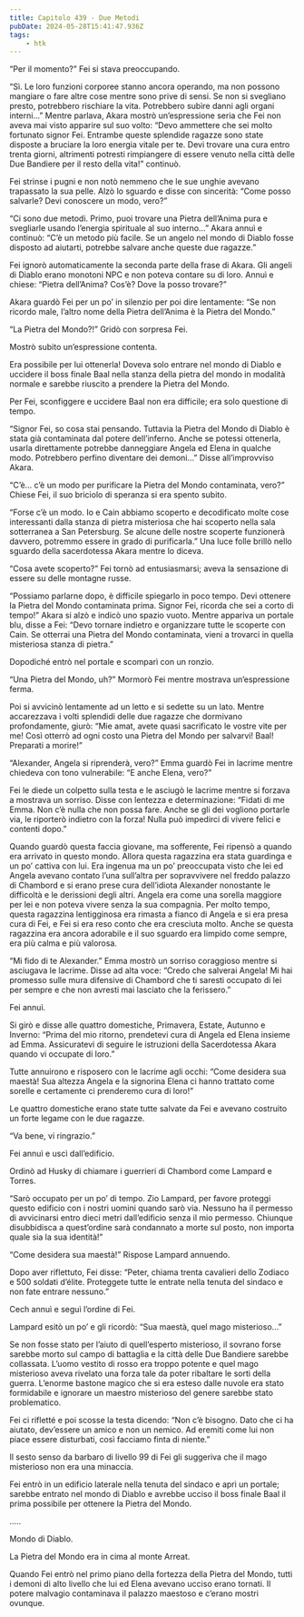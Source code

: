 ```yaml
---
title: Capitolo 439 - Due Metodi
pubDate: 2024-05-28T15:41:47.936Z
tags:
    - htk
---
```


“Per il momento?” Fei si stava preoccupando.

“Sì. Le loro funzioni corporee stanno ancora operando, ma non possono mangiare o fare altre cose mentre sono prive di sensi. Se non si svegliano presto, potrebbero rischiare la vita. Potrebbero subìre danni agli organi interni…” Mentre parlava, Akara mostrò un’espressione seria che Fei non aveva mai visto apparire sul suo volto: “Devo ammettere che sei molto fortunato signor Fei. Entrambe queste splendide ragazze sono state disposte a bruciare la loro energia vitale per te. Devi trovare una cura entro trenta giorni, altrimenti potresti rimpiangere di essere venuto nella città delle Due Bandiere per il resto della vita!” continuò.

Fei strinse i pugni e non notò nemmeno che le sue unghie avevano trapassato la sua pelle. Alzò lo sguardo e disse con sincerità: “Come posso salvarle? Devi conoscere un modo, vero?”

“Ci sono due metodi. Primo, puoi trovare una Pietra dell’Anima pura e svegliarle usando l’energia spirituale al suo interno…” Akara annuì e continuò: “C’è un metodo più facile. Se un angelo nel mondo di Diablo fosse disposto ad aiutarti, potrebbe salvare anche queste due ragazze.”

Fei ignorò automaticamente la seconda parte della frase di Akara. Gli angeli di Diablo erano monotoni NPC e non poteva contare su di loro. Annuì e chiese: “Pietra dell’Anima? Cos’è? Dove la posso trovare?”

Akara guardò Fei per un po’ in silenzio per poi dire lentamente: “Se non ricordo male, l’altro nome della Pietra dell’Anima è la Pietra del Mondo.”


“La Pietra del Mondo?!” Gridò con sorpresa Fei.

Mostrò subito un’espressione contenta.

Era possibile per lui ottenerla! Doveva solo entrare nel mondo di Diablo e uccidere il boss finale Baal nella stanza della pietra del mondo in modalità normale e sarebbe riuscito a prendere la Pietra del Mondo.

Per Fei, sconfiggere e uccidere Baal non era difficile; era solo questione di tempo.

“Signor Fei, so cosa stai pensando. Tuttavia la Pietra del Mondo di Diablo è stata già contaminata dal potere dell’inferno. Anche se potessi ottenerla, usarla direttamente potrebbe danneggiare Angela ed Elena in qualche modo. Potrebbero perfino diventare dei demoni…” Disse all’improvviso Akara.

“C’è… c’è un modo per purificare la Pietra del Mondo contaminata, vero?” Chiese Fei, il suo briciolo di speranza si era spento subito.

“Forse c’è un modo. Io e Cain abbiamo scoperto e decodificato molte cose interessanti dalla stanza di pietra misteriosa che hai scoperto nella sala sotterranea a San Petersburg. Se alcune delle nostre scoperte funzionerà davvero, potremmo essere in grado di purificarla.” Una luce folle brillò nello sguardo della sacerdotessa Akara mentre lo diceva.

“Cosa avete scoperto?” Fei tornò ad entusiasmarsi; aveva la sensazione di essere su delle montagne russe.

“Possiamo parlarne dopo, è difficile spiegarlo in poco tempo. Devi ottenere la Pietra del Mondo contaminata prima. Signor Fei, ricorda che sei a corto di tempo!” Akara si alzò e indicò uno spazio vuoto. Mentre appariva un portale blu, disse a Fei: “Devo tornare indietro e organizzare tutte le scoperte con Cain. Se otterrai una Pietra del Mondo contaminata, vieni a trovarci in quella misteriosa stanza di pietra.”

Dopodiché entrò nel portale e scomparì con un ronzio.

“Una Pietra del Mondo, uh?” Mormorò Fei mentre mostrava un’espressione ferma.

Poi si avvicinò lentamente ad un letto e si sedette su un lato. Mentre accarezzava i volti splendidi delle due ragazze che dormivano profondamente, giurò: “Mie amat, avete quasi sacrificato le vostre vite per me! Così otterrò ad ogni costo una Pietra del Mondo per salvarvi! Baal! Preparati a morire!”

“Alexander, Angela si riprenderà, vero?” Emma guardò Fei in lacrime mentre chiedeva con tono vulnerabile: “E anche Elena, vero?”

Fei le diede un colpetto sulla testa e le asciugò le lacrime mentre si forzava a mostrava un sorriso. Disse con lentezza e determinazione: “Fidati di me Emma. Non c’è nulla che non possa fare. Anche se gli dei vogliono portarle via, le riporterò indietro con la forza! Nulla può impedirci di vivere felici e contenti dopo.”

Quando guardò questa faccia giovane, ma sofferente, Fei ripensò a quando era arrivato in questo mondo. Allora questa ragazzina era stata guardinga e un po’ cattiva con lui. Era ingenua ma un po’ preoccupata visto che lei ed Angela avevano contato l’una sull’altra per sopravvivere nel freddo palazzo di Chambord e si erano prese cura dell’idiota Alexander nonostante le difficoltà e le derissioni degli altri. Angela era come una sorella maggiore per lei e non poteva vivere senza la sua compagnia. Per molto tempo, questa ragazzina lentigginosa era rimasta a fianco di Angela e si era presa cura di Fei, e Fei si era reso conto che era cresciuta molto. Anche se questa ragazzina era ancora adorabile e il suo sguardo era limpido come sempre, era più calma e più valorosa.

“Mi fido di te Alexander.” Emma mostrò un sorriso coraggioso mentre si asciugava le lacrime. Disse ad alta voce: “Credo che salverai Angela! Mi hai promesso sulle mura difensive di Chambord che ti saresti occupato di lei per sempre e che non avresti mai lasciato che la ferissero.”

Fei annuì.

Si girò e disse alle quattro domestiche, Primavera, Estate, Autunno e Inverno: “Prima del mio ritorno, prendetevi cura di Angela ed Elena insieme ad Emma. Assicuratevi di seguire le istruzioni della Sacerdotessa Akara quando vi occupate di loro.”

Tutte annuirono e risposero con le lacrime agli occhi: “Come desidera sua maestà! Sua altezza Angela e la signorina Elena ci hanno trattato come sorelle e certamente ci prenderemo cura di loro!”

Le quattro domestiche erano state tutte salvate da Fei e avevano costruito un forte legame con le due ragazze.

“Va bene, vi ringrazio.”

Fei annuì e uscì dall’edificio.

Ordinò ad Husky di chiamare i guerrieri di Chambord come Lampard e Torres.

“Sarò occupato per un po’ di tempo. Zio Lampard, per favore proteggi questo edificio con i nostri uomini quando sarò via. Nessuno ha il permesso di avvicinarsi entro dieci metri dall’edificio senza il mio permesso. Chiunque disubbidisca a quest’ordine sarà condannato a morte sul posto, non importa quale sia la sua identità!”

“Come desidera sua maestà!” Rispose Lampard annuendo.

Dopo aver riflettuto, Fei disse: “Peter, chiama trenta cavalieri dello Zodiaco e 500 soldati d’élite. Proteggete tutte le entrate nella tenuta del sindaco e non fate entrare nessuno.”

Cech annuì e seguì l’ordine di Fei.

Lampard esitò un po’ e gli ricordò: “Sua maestà, quel mago misterioso…”

Se non fosse stato per l’aiuto di quell’esperto misterioso, il sovrano forse sarebbe morto sul campo di battaglia e la città delle Due Bandiere sarebbe collassata. L’uomo vestito di rosso era troppo potente e quel mago misterioso aveva rivelato una forza tale da poter ribaltare le sorti della guerra. L’enorme bastone magico che si era esteso dalle nuvole era stato formidabile e ignorare un maestro misterioso del genere sarebbe stato problematico.

Fei ci rifletté e poi scosse la testa dicendo: “Non c’è bisogno. Dato che ci ha aiutato, dev’essere un amico e non un nemico. Ad eremiti come lui non piace essere disturbati, così facciamo finta di niente.”

Il sesto senso da barbaro di livello 99 di Fei gli suggeriva che il mago misterioso non era una minaccia.

Fei entrò in un edificio laterale nella tenuta del sindaco e aprì un portale; sarebbe entrato nel mondo di Diablo e avrebbe ucciso il boss finale Baal il prima possibile per ottenere la Pietra del Mondo.

…..

Mondo di Diablo.

La Pietra del Mondo era in cima al monte Arreat.

Quando Fei entrò nel primo piano della fortezza della Pietra del Mondo, tutti i demoni di alto livello che lui ed Elena avevano ucciso erano tornati. Il potere malvagio contaminava il palazzo maestoso e c’erano mostri ovunque.




